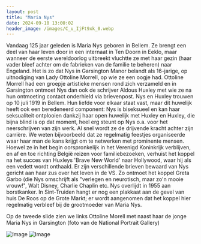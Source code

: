 ```yaml
---
layout: post
title: "Maria Nys"
date: 2024-09-10 13:00:02
header_image: /images/C_u_IjFt9xk_0.webp
---
```


Vandaag 125 jaar geleden is Maria Nys geboren in Bellem. Ze brengt een deel van haar leven door in een internaat in Ten Doorn in Eeklo, maar wanneer de eerste wereldoorlog uitbreekt vluchtte ze met haar gezin (haar vader bleef achter om de fabrieken van de familie te beheren) naar Engeland. Het is zo dat Nys in Garsington Manor belandt als 16-jarige, op uitnodiging van Lady Ottoline Morrell, op wie ze een oogje had. Ottoline Morrell had een groepje artistieke mensen rond zich verzameld en in Garsington ontmoet Nys dan ook de schrijver Aldous Huxley met wie ze na hun ontmoeting contact onderhield via brievenpost. Nys en Huxley trouwen op 10 juli 1919 in Bellem. Hun liefde voor elkaar staat vast, maar dit huwelijk heeft ook een beredeneerd component: Nys is biseksueel en kan haar seksualiteit ontplooien dankzij haar open huwelijk met Huxley en Huxley, die bijna blind is op dat moment, heel erg steunt op Nys o.a. voor het neerschrijven van zijn werk. Al snel wordt ze de drijvende kracht achter zijn carrière. We weten bijvoorbeeld dat ze regelmatig feestjes organiseerde waar haar man de kans krijgt om te netwerken met prominente mensen. Hoewel ze in het begin oorspronkelijk in het Verenigd Koninkrijk verblijven, en af en toe richting België reizen voor familiebezoeken, verhuist het koppel na het succes van Huxleys 'Brave New World' naar Hollywood, waar hij als een vedett wordt onthaald. Er zijn verschillende brieven bewaard van Nys gericht aan haar zus over het leven in de VS. Zo ontmoet het koppel Greta Garbo (die Nys omschrijft als "verlegen en neurotisch, maar zo'n mooie vrouw!", Walt Disney, Charlie Chaplin etc. Nys overlijdt in 1955 aan borstkanker. In Sint-Truiden hangt er nog een plakkaat aan de gevel van huis De Roos op de Grote Markt; er wordt aangenomen dat het koppel hier regelmatig verbleef bij de grootmoeder van Maria Nys.

Op de tweede slide zien we links Ottoline Morell met naast haar de jonge Maria Nys in Garsington (foto van de National Portrait Gallery)

![Image](/zij.was.eens/images/C_u_IjFt9xk_0.webp)
![Image](/zij.was.eens/images/C_u_IjFt9xk_1.webp)
